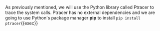 As previously mentioned, we will use the Python library called Ptracer to trace the system calls. Ptracer has no external dependencies and we are 
going to use Python's package manager **pip** to install ```pip install ptracer```{{exec}}
    
